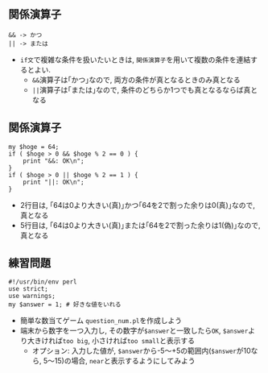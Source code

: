 ## 関係演算子
    && -> かつ
    || -> または

- `if文`で複雑な条件を扱いたいときは, `関係演算子`を用いて複数の条件を連結するとよい.
    - `&&`演算子は｢かつ｣なので, 両方の条件が真となるときのみ真となる
    - `||`演算子は｢または｣なので, 条件のどちらか1つでも真となるならば真となる

## 関係演算子
    my $hoge = 64;
    if ( $hoge > 0 && $hoge % 2 == 0 ) {
        print "&&: OK\n";
    }
    if ( $hoge > 0 || $hoge % 2 == 1 ) {
        print "||: OK\n";
    }

- 2行目は, ｢64は0より大きい(真)｣かつ｢64を2で割った余りは0(真)｣なので, 真となる
- 5行目は, ｢64は0より大きい(真)｣または｢64を2で割った余りは1(偽)｣なので, 真となる

## 練習問題
    #!/usr/bin/env perl
    use strict;
    use warnings;
    my $answer = 1; # 好きな値をいれる

- 簡単な数当てゲーム `question_num.pl`を作成しよう
- 端末から数字を一つ入力し, その数字が`$answer`と一致したら`OK`, `$answer`より大きければ`too big`, 小さければ`too small`と表示する
    - オプション: 入力した値が, `$answer`から-5〜+5の範囲内(`$answer`が10なら, 5〜15)の場合, `near`と表示するようにしてみよう

